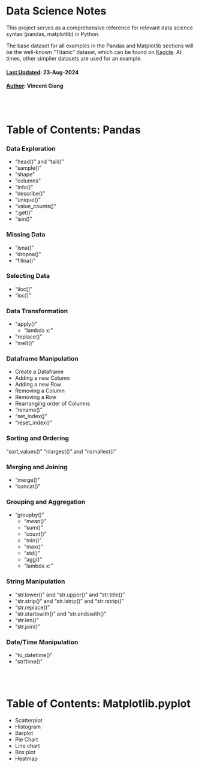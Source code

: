 # Data Science Notes

This project serves as a comprehensive reference for relevant data science syntax (pandas, matplotlib) in Python.

The base dataset for all examples in the Pandas and Matplotlib sections will be the well-known "Titanic" dataset, which can be found on [Kaggle](https://www.kaggle.com/competitions/titanic/data). At times, other simplier datasets are used for an example.

#### <u>Last Updated</u>: 23-Aug-2024

#### <u>Author</u>: Vincent Giang  

<br/><br/>

# Table of Contents: Pandas
### Data Exploration
- “head()” and “tail()” 
- “sample()”
- “shape” 
- “columns”
- “info()” 
- “describe()” 
- “unique()” 
- “value_counts()” 
- “.get()”
- “isin()” 

### Missing Data
- “isna()” 
- “dropna()”
- “fillna()”

### Selecting Data
- “iloc[]”
- “loc[]”

### Data Transformation
- “apply()”
    - “lambda x:”
- “replace()”
- “melt()”

### Dataframe Manipulation
- Create a Dataframe 
- Adding a new Column
- Adding a new Row 
- Removing a Column 
- Removing a Row 
- Rearranging order of Columns 
- “rename()”
- “set_index()”
- “reset_index()”

### Sorting and Ordering 
“sort_values()”
“nlargest()” and “nsmallest()” 

### Merging and Joining 
- “merge()”
- “concat()”

### Grouping and Aggregation
- “groupby()” 
    - “mean()” 
    - “sum()” 
    - “count()” 
    - “min()” 
    - “max()” 
    - “std()” 
    - “agg()” 
    - “lambda x:” 

### String Manipulation
- “str.lower()” and “str.upper()” and “str.title()” 
- “str.strip()” and “str.lstrip()” and “str.rstrip()” 
- “str.replace()”
- “str.startswith()” and “str.endswith()”
- “str.len()” 
- “str.join()” 

### Date/Time Manipulation
- “to_datetime()”
- “strftime()”

<br/><br/>

# Table of Contents: Matplotlib.pyplot
- Scatterplot 
- Histogram 
- Barplot 
- Pie Chart 
- Line chart
- Box plot
- Heatmap

